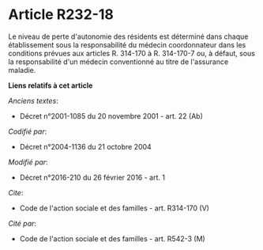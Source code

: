 # Article R232-18

Le niveau de perte d'autonomie des résidents est déterminé dans chaque établissement sous la responsabilité du médecin
coordonnateur dans les conditions prévues aux articles R. 314-170 à R. 314-170-7 ou, à défaut, sous la responsabilité d'un
médecin conventionné au titre de l'assurance maladie.

**Liens relatifs à cet article**

_Anciens textes_:

  - Décret n°2001-1085 du 20 novembre 2001 - art. 22 (Ab)

_Codifié par_:

  - Décret n°2004-1136 du 21 octobre 2004

_Modifié par_:

  - Décret n°2016-210 du 26 février 2016 - art. 1

_Cite_:

  - Code de l'action sociale et des familles - art. R314-170 (V)

_Cité par_:

  - Code de l'action sociale et des familles - art. R542-3 (M)

